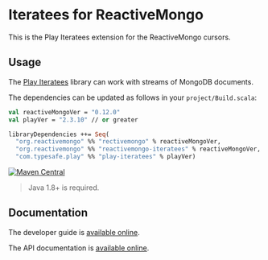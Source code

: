 # Iteratees for ReactiveMongo

This is the Play Iteratees extension for the ReactiveMongo cursors.

## Usage

The [Play Iteratees](https://www.playframework.com/documentation/latest/Iteratees) library can work with streams of MongoDB documents.

The dependencies can be updated as follows in your `project/Build.scala`:

```ocaml
val reactiveMongoVer = "0.12.0"
val playVer = "2.3.10" // or greater

libraryDependencies ++= Seq(
  "org.reactivemongo" %% "rectivemongo" % reactiveMongoVer,
  "org.reactivemongo" %% "reactivemongo-iteratees" % reactiveMongoVer,
  "com.typesafe.play" %% "play-iteratees" % playVer)
```

[![Maven Central](https://maven-badges.herokuapp.com/maven-central/org.reactivemongo/reactivemongo-iteratees_2.11/badge.svg)](https://maven-badges.herokuapp.com/maven-central/org.reactivemongo/reactivemongo-iteratees_2.11/)

> Java 1.8+ is required.

## Documentation

The developer guide is [available online](http://reactivemongo.org/releases/0.12/documentation/tutorial/streaming.html#play-iteratees).

The API documentation is [available online](https://reactivemongo.github.io/ReactiveMongo-Streaming/0.12/iteratees/api/).
